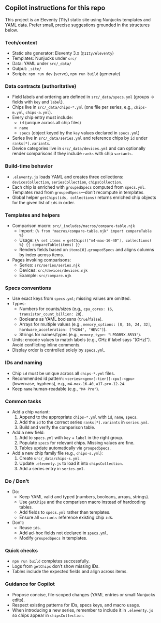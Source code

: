 ## Copilot instructions for this repo

This project is an Eleventy (11ty) static site using Nunjucks templates and YAML data. Prefer small, precise suggestions grounded in the structures below.

### Tech/context
- Static site generator: Eleventy 3.x (`@11ty/eleventy`)
- Templates: Nunjucks under `src/`
- Data: YAML under `src/_data/`
- Output: `_site/`
- Scripts: `npm run dev` (serve), `npm run build` (generate)

### Data contracts (authoritative)
- Field labels and ordering are defined in `src/_data/specs.yml` (groups → fields with `key` and `label`).
- Chips live in `src/_data/chips-*.yml` (one file per series, e.g., `chips-m.yml`, `chips-a.yml`).
- Every chip entry must include:
  - `id` (unique across all chip files)
  - `name`
  - `specs` (object keyed by the `key` values declared in `specs.yml`)
- Series live in `src/_data/series.yml` and reference chips by `id` under `ranks[*].variants`.
- Device categories live in `src/_data/devices.yml` and can optionally render comparisons if they include `ranks` with chip `variants`.

### Build-time behavior
- `.eleventy.js` loads YAML and creates three collections: `devicesCollection`, `seriesCollection`, `chipsCollection`.
- Each chip is enriched with `groupedSpecs` computed from `specs.yml`. Templates read from `groupedSpecs`—don’t recompute in templates.
- Global helper `getChips(ids, collections)` returns enriched chip objects for the given list of `id`s in order.

### Templates and helpers
- Comparison macro: `src/_includes/macros/compare-table.njk`
  - Import: `{% from "macros/compare-table.njk" import compareTable %}`
  - Usage: `{% set items = getChips(["m4-max-16-40"], collections) %} {{ compareTable(items) }}`
  - Renders fields based on `items[0].groupedSpecs` and aligns columns by index across items.
- Pages invoking comparisons:
  - Series: `src/series/series.njk`
  - Devices: `src/devices/devices.njk`
  - Example: `src/compare.njk`

### Specs conventions
- Use exact keys from `specs.yml`; missing values are omitted.
- Types:
  - Numbers for counts/sizes (e.g., `cpu_cores: 16`, `transistor_count_billion: 28`).
  - Booleans as YAML booleans (`true`/`false`).
  - Arrays for multiple values (e.g., `memory_options: [8, 16, 24, 32]`, `hardware_acceleration: ["H264", "HEVC"]`).
  - Strings for names/types (e.g., `memory_type: "LPDDR5X-8533"`).
- Units: encode values to match labels (e.g., GHz if label says “(GHz)”). Avoid conflicting inline comments.
- Display order is controlled solely by `specs.yml`.

### IDs and naming
- Chip `id` must be unique across all `chips-*.yml` files.
- Recommended id pattern: `<series><gen>[-tier][-cpu]-<gpu>` (lowercase, hyphens), e.g., `m4-max-16-40`, `a17-pro-12-24`.
- Keep `name` human-readable (e.g., `"M4 Pro"`).

### Common tasks
- Add a chip variant:
  1) Append to the appropriate `chips-*.yml` with `id`, `name`, `specs`.
  2) Add the `id` to the correct series `ranks[*].variants` in `series.yml`.
  3) Build and verify the comparison table.
- Add a new field:
  1) Add to `specs.yml` with `key` + `label` in the right group.
  2) Populate `specs` for relevant chips. Missing values are fine.
  3) Tables update automatically via `groupedSpecs`.
- Add a new chip family file (e.g., `chips-s.yml`):
  1) Create `src/_data/chips-s.yml`.
  2) Update `.eleventy.js` to load it into `chipsCollection`.
  3) Add a series entry in `series.yml`.

### Do / Don’t
- Do:
  - Keep YAML valid and typed (numbers, booleans, arrays, strings).
  - Use `getChips` and the comparison macro instead of hardcoding tables.
  - Add fields to `specs.yml` rather than templates.
  - Ensure all `variants` reference existing chip `id`s.
- Don’t:
  - Reuse `id`s.
  - Add ad-hoc fields not declared in `specs.yml`.
  - Modify `groupedSpecs` in templates.

### Quick checks
- `npm run build` completes successfully.
- Logs from `getChips` don’t show missing IDs.
- Tables include the expected fields and align across items.

### Guidance for Copilot
- Propose concise, file-scoped changes (YAML entries or small Nunjucks edits).
- Respect existing patterns for IDs, specs keys, and macro usage.
- When introducing a new series, remember to include it in `.eleventy.js` so chips appear in `chipsCollection`.
